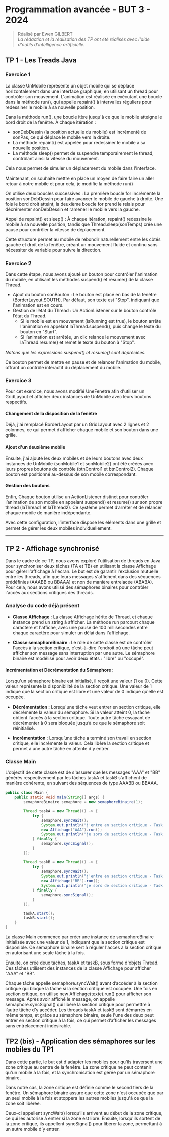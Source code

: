 # Programmation avancée - BUT 3 - 2024
> Réalisé par Ewen GILBERT  
> *La rédaction et la réalisation des TP ont été réalisés avec l'aide d'outils d'intelligence artificielle.*

## TP 1 - Les Treads Java

### Exercice 1
La classe UnMobile représente un objet mobile qui se déplace horizontalement dans une interface graphique, en utilisant un thread pour contrôler son mouvement. L'animation est réalisée en exécutant une boucle dans la méthode run(), qui appelle repaint() à intervalles réguliers pour redessiner le mobile à sa nouvelle position.

Dans la méthode run(), une boucle itère jusqu'à ce que le mobile atteigne le bord droit de la fenêtre. À chaque itération :

- sonDebDessin (la position actuelle du mobile) est incrémenté de sonPas, ce qui déplace le mobile vers la droite.
- La méthode repaint() est appelée pour redessiner le mobile à sa nouvelle position.
- La méthode sleep() permet de suspendre temporairement le thread, contrôlant ainsi la vitesse du mouvement.

Cela nous permet de simuler un déplacement du mobile dans l'interface.

Maintenant, on souhaite mettre en place un moyen de faire faire un aller retour à notre mobile et pour celà, je modifie la méthode run()

On utilise deux boucles successives : La première boucle for incrémente la position sonDebDessin pour faire avancer le mobile de gauche à droite. Une fois le bord droit atteint, la deuxième boucle for prend le relais pour décrémenter sonDebDessin et ramener le mobile vers la gauche.

Appel de repaint() et sleep() : À chaque itération, repaint() redessine le mobile à sa nouvelle position, tandis que Thread.sleep(sonTemps) crée une pause pour contrôler la vitesse de déplacement.

Cette structure permet au mobile de rebondir naturellement entre les côtés gauche et droit de la fenêtre, créant un mouvement fluide et continu sans nécessiter de variable pour suivre la direction.

### Exercice 2

Dans cette étape, nous avons ajouté un bouton pour contrôler l'animation du mobile, en utilisant les méthodes suspend() et resume() de la classe Thread.

- Ajout du bouton sonBouton : Le bouton est placé en bas de la fenêtre (BorderLayout.SOUTH). Par défaut, son texte est "Stop", indiquant que l'animation est en cours.
- Gestion de l’état du Thread : Un ActionListener sur le bouton contrôle l’état du Thread.
  - Si le mobile est en mouvement (isRunning est true), le bouton arrête l'animation en appelant laThread.suspend(), puis change le texte du bouton en "Start".
  - Si l’animation est arrêtée, un clic relance le mouvement avec laThread.resume() et remet le texte du bouton à "Stop".

*Notons que les expressions suspend() et resume() sont dépréciées.*

Ce bouton permet de mettre en pause et de relancer l'animation du mobile, offrant un contrôle interactif du déplacement du mobile.

### Exercice 3

Pour cet exercice, nous avons modifié UneFenetre afin d'utiliser un GridLayout et afficher deux instances de UnMobile avec leurs boutons respectifs.

#### Changement de la disposition de la fenêtre
Déjà, j'ai remplacé BorderLayout par un GridLayout avec 2 lignes et 2 colonnes, ce qui permet d’afficher chaque mobile et son bouton dans une grille. 

#### Ajout d'un deuxième mobile
Ensuite, j'ai ajouté les deux mobiles et de leurs boutons avec deux instances de UnMobile (sonMobile1 et sonMobile2) ont été créées avec leurs propres boutons de contrôle (btnControl1 et btnControl2). Chaque bouton est positionné au-dessus de son mobile correspondant.

#### Gestion des boutons
Enfin, Chaque bouton utilise un ActionListener distinct pour contrôler l’animation de son mobile en appelant suspend() et resume() sur son propre thread (laThread1 et laThread2). Ce système permet d’arrêter et de relancer chaque mobile de manière indépendante.

Avec cette configuration, l’interface dispose les éléments dans une grille et permet de gérer les deux mobiles individuellement.

---
## TP 2 - Affichage synchronisé

Dans le cadre de ce TP, nous avons exploré l'utilisation de threads en Java pour synchroniser deux tâches (TA et TB) en utilisant la classe Affichage pour gérer l'affichage à l'écran. Le but est de garantir l'exclusion mutuelle entre les threads, afin que leurs messages s'affichent dans des séquences prédéfinies (AAABB ou BBAAA) et non de manière entrelacée (ABABA). Pour cela, nous avons utilisé des sémaphores binaires pour contrôler l'accès aux sections critiques des threads.

### Analyse du code déjà présent

- **Classe Affichage :** La classe Affichage hérite de Thread, et chaque instance prend un string à afficher. La méthode run parcourt chaque caractère et l'affiche, avec une pause de 100 millisecondes entre chaque caractère pour simuler un délai dans l'affichage.

- **Classe semaphoreBinaire** : Le rôle de cette classe est de contrôler l'accès à la section critique, c'est-à-dire l'endroit où une tâche peut afficher son message sans interruption par une autre. Le sémaphore binaire est modélisé pour avoir deux états : "libre" ou "occupé".

#### Incrémentation et Décrémentation du Sémaphore :

Lorsqu'un sémaphore binaire est initialisé, il reçoit une valeur (1 ou 0). Cette valeur représente la disponibilité de la section critique. Une valeur de 1 indique que la section critique est libre et une valeur de 0 indique qu'elle est occupée.

- **Décrémentation :** Lorsqu'une tâche veut entrer en section critique, elle décrémente la valeur du sémaphore. Si la valeur atteint 0, la tâche obtient l'accès à la section critique. Toute autre tâche essayant de décrémenter à 0 sera bloquée jusqu’à ce que le sémaphore soit réinitialisé.

- **Incrémentation :** Lorsqu’une tâche a terminé son travail en section critique, elle incrémente la valeur. Cela libère la section critique et permet à une autre tâche en attente d'y entrer.

### Classe Main

L'objectif de cette classe est de s'assurer que les messages "AAA" et "BB" générés respectivement par les tâches taskA et taskB s'affichent de manière cohérente, en suivant des séquences de type AAABB ou BBAAA.

```java
public class Main {
	public static void main(String[] args) {
		semaphoreBinaire semaphore = new semaphoreBinaire(1);

		Thread taskA = new Thread(() -> {
			try {
				semaphore.syncWait();
				System.out.println("j'entre en section critique - Task A");
				new Affichage("AAA").run();
				System.out.println("je sors de section critique - Task A");
			} finally {
				semaphore.syncSignal();
			}
		});

		Thread taskB = new Thread(() -> {
			try {
				semaphore.syncWait();
				System.out.println("j'entre en section critique - Task B");
				new Affichage("BB").run();
				System.out.println("je sors de section critique - Task B");
			} finally {
				semaphore.syncSignal();
			}
		});

		taskA.start();
		taskB.start();
	}
}
```

La classe Main commence par créer une instance de semaphoreBinaire initialisée avec une valeur de 1, indiquant que la section critique est disponible. Ce sémaphore binaire sert à réguler l'accès à la section critique en autorisant une seule tâche à la fois.

Ensuite, on crée deux tâches, taskA et taskB, sous forme d'objets Thread. Ces tâches utilisent des instances de la classe Affichage pour afficher "AAA" et "BB".

Chaque tâche appelle semaphore.syncWait() avant d’accéder à la section critique qui bloque la tâche si la section critique est occupée. Une fois en section critique, on utilise new Affichage(texte).run() pour afficher son message. Après avoir affiché le message, on appelle semaphore.syncSignal() qui libère la section critique pour permettre à l’autre tâche d’y accéder. Les threads taskA et taskB sont démarrés en même temps, et grâce au sémaphore binaire, seule l'une des deux peut entrer en section critique à la fois, ce qui permet d’afficher les messages sans entrelacement indésirable.

## TP2 (bis) - Application des sémaphores sur les mobiles du TP1

Dans cette partie, le but est d'adapter les mobiles pour qu'ils traversent une zone critique au centre de la fenêtre. La zone critique ne peut contenir qu'un mobile à la fois, et la synchronisation est gérée par un sémaphore binaire.

Dans notre cas, la zone critique est définie comme le second tiers de la fenêtre. Un sémaphore binaire assure que cette zone n'est occupée que par un seul mobile à la fois et stoppera les autres mobiles jusqu'à ce que la zone soit libérée.

Ceux-ci appellent syncWait() lorsqu’ils arrivent au début de la zone critique, ce qui les autorise à entrer si la zone est libre. Ensuite, lorsqu'ils sortent de la zone critique, ils appellent syncSignal() pour libérer la zone, permettant à un autre mobile d’y entrer.
